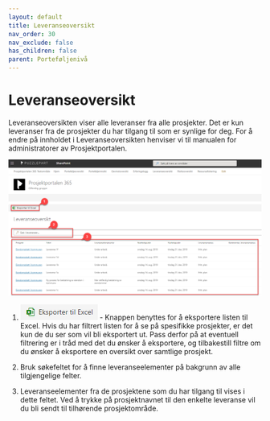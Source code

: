 ```yaml
---
layout: default
title: Leveranseoversikt
nav_order: 30
nav_exclude: false
has_children: false
parent: Porteføljenivå
---
```


# Leveranseoversikt

Leveranseoversikten viser alle leveranser fra alle prosjekter. Det er kun leveranser fra de prosjekter du har tilgang til som er synlige for deg. For å endre på innholdet i Leveranseoversikten henviser vi til manualen for administratorer av Prosjektportalen.

![](./media/image31.png)

1. ![](./media/image28.png) - Knappen benyttes for å eksportere listen til Excel. Hvis du har filtrert listen for å se på spesifikke prosjekter, er det kun de du ser som vil bli eksportert ut. Pass derfor på at eventuell filtrering er i tråd med det du ønsker å eksportere, og tilbakestill filtre om du ønsker å eksportere en oversikt over samtlige prosjekt.

2. Bruk søkefeltet for å finne leveranseelementer på bakgrunn av alle tilgjengelige felter.

3. Leveranseelementer fra de prosjektene som du har tilgang til vises i dette feltet. Ved å trykke på prosjektnavnet til den enkelte leveranse vil du bli sendt til tilhørende prosjektområde.